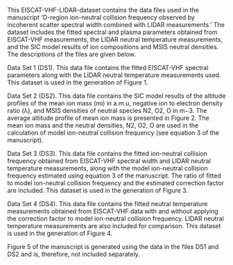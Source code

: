 This EISCAT-VHF-LIDAR-dataset contains the data files used in the manuscript 'D-region ion-neutral collision frequency observed by incoherent scatter spectral width combined with LIDAR measurements.' The dataset includes the fitted spectral and plasma parameters obtained from EISCAT-VHF measurements, the LIDAR neutral temperature measurements, and the SIC model results of ion compositions and MSIS neutral densities. The descriptions of the files are given below.

Data Set 1 (DS1). This data file contains the fitted EISCAT-VHF spectral parameters along with the LIDAR neutral temperature measurements used. This dataset is used in the generation of Figure 1. 

Data Set 2 (DS2). This data file contains the SIC model results of the altitude profiles of the mean ion mass (mi) in a.m.u, negative ion to electron density ratio (λ), and MSIS densities of neutral species N2, O2, O in m−3. The average altitude profile of mean ion mass is presented in Figure 2. The mean ion mass and the neutral densities, N2, O2, O are used in the calculation of model ion-neutral collision frequency (see equation 3 of the manuscript). 

Data Set 3 (DS3). This data file contains the fitted ion-neutral collision frequency obtained from EISCAT-VHF spectral width and LIDAR neutral temperature measurements, along with the model ion-neutral collision frequency estimated using equation 3 of the manuscript. The ratio of fitted to model ion-neutral collision frequency and the estimated correction factor are included. This dataset is used in the generation of Figure 3. 

Data Set 4 (DS4). This data file contains the fitted neutral temperature measurements obtained from EISCAT-VHF data with and without applying the correction factor to model ion-neutral collision frequency. LIDAR neutral temperature measurements are also included for comparison. This dataset is used in the generation of Figure 4. 

Figure 5 of the manuscript is generated using the data in the files DS1 and DS2 and is, therefore, not included separately.
